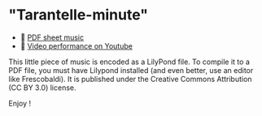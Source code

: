 # "Tarantelle-minute"

- :musical_note: [PDF sheet music](https://github.com/Zulko/sheet-music--tarantelle-minute/raw/main/tarantelle-minute.pdf)
- :movie_camera: [Video performance on Youtube](https://youtube.com/shorts/j_TdKUOc_FA?feature=share)

This little piece of music is encoded as a LilyPond file. To compile it to a PDF file, you must have Lilypond installed (and even better, use an editor like Frescobaldi). It is published under the Creative Commons Attribution (CC BY 3.0) license.

Enjoy !
